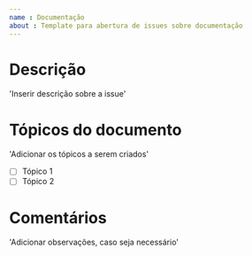 ```yaml
---
name : Documentação
about : Template para abertura de issues sobre documentação
---
```


 # **Descrição**
 'Inserir descrição sobre a issue'

 # **Tópicos do documento**
 'Adicionar os tópicos a serem criados'
 - [ ] Tópico 1 
 - [ ] Tópico 2 
 
# **Comentários**
'Adicionar observações, caso seja necessário'  
